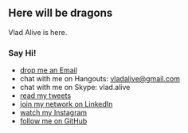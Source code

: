 ## Here will be dragons

Vlad Alive is here.

### Say Hi!

* [drop me an Email](mailto:vladalive@gmail.com)
* chat with me on Hangouts: vladalive@gmail.com
* chat with me on Skype: vlad.alive
* [read my tweets](http://twitter.com/vladalive)
* [join my network on LinkedIn](http://linkedin.com/in/vladalive)
* [watch my Instagram](https://www.instagram.com/vlad_alive)
* [follow me on GitHub](http://github.com/vladalive)
